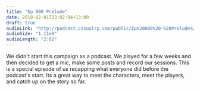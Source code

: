```yaml
---
title: "Ep 000 Prelude"
date: 2018-02-01T23:02:04+13:00
draft: true
audioLink: "http://podcast.casualrp.com/public/Ep%20000%20-%20Prelude%20Group%20Chat.mp3"
audioSize: "1.11e8"
audioLength: "2:02"
---
```


We didn\'t start this campaign as a podcast. We played for a few weeks and then decided to get a mic, make some posts and record our sessions. This is a special episode of us recapping what everyone did before the podcast\'s start. Its a great way to meet the characters, meet the players, and catch up on the story so far.
